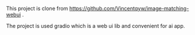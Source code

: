 This project is clone from https://github.com/Vincentqyw/image-matching-webui .

The project is used gradio which is a web ui lib and convenient for ai app.